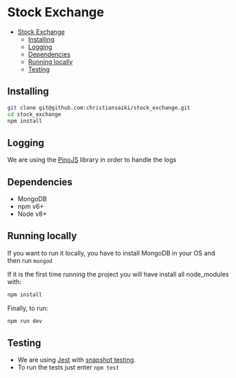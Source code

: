 # Stock Exchange

- [Stock Exchange](#stock-exchange)
  - [Installing](#installing)
  - [Logging](#logging)
  - [Dependencies](#dependencies)
  - [Running locally](#running-locally)
  - [Testing](#testing)

## Installing
``` bash
git clone git@github.com:christiansaiki/stock_exchange.git
cd stock_exchange
npm install
```     

## Logging
We are using the [PinoJS](https://github.com/pinojs/pino) library in order to handle the logs

## Dependencies
- MongoDB
- npm v6+
- Node v8+

## Running locally

If you want to run it locally, you have to install MongoDB in your OS and then run `mongod`

If it is the first time running the project you will have install all node_modules with:
``` bash
npm install
```

Finally, to run:

``` bash
npm run dev
```

## Testing
- We are using [Jest](https://jestjs.io/) with [snapshot testing](https://jestjs.io/docs/en/snapshot-testing).
- To run the tests just enter `npm test`
